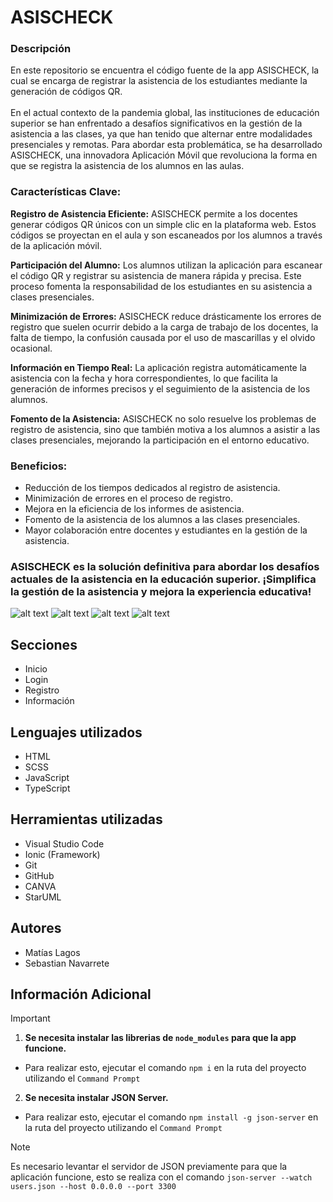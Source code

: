 # ASISCHECK

### Descripción

En este repositorio se encuentra el código fuente de la app ASISCHECK, la cual se encarga de registrar la asistencia de los estudiantes mediante la generación de códigos QR. <br><br>
En el actual contexto de la pandemia global, las instituciones de educación superior se han enfrentado a desafíos significativos en la gestión de la asistencia a las clases, ya que han tenido que alternar entre modalidades presenciales y remotas. Para abordar esta problemática, se ha desarrollado ASISCHECK, una innovadora Aplicación Móvil que revoluciona la forma en que se registra la asistencia de los alumnos en las aulas.

### Características Clave:

**Registro de Asistencia Eficiente:** ASISCHECK permite a los docentes generar códigos QR únicos con un simple clic en la plataforma web. Estos códigos se proyectan en el aula y son escaneados por los alumnos a través de la aplicación móvil.

**Participación del Alumno:** Los alumnos utilizan la aplicación para escanear el código QR y registrar su asistencia de manera rápida y precisa. Este proceso fomenta la responsabilidad de los estudiantes en su asistencia a clases presenciales.

**Minimización de Errores:** ASISCHECK reduce drásticamente los errores de registro que suelen ocurrir debido a la carga de trabajo de los docentes, la falta de tiempo, la confusión causada por el uso de mascarillas y el olvido ocasional.

**Información en Tiempo Real:** La aplicación registra automáticamente la asistencia con la fecha y hora correspondientes, lo que facilita la generación de informes precisos y el seguimiento de la asistencia de los alumnos.

**Fomento de la Asistencia:** ASISCHECK no solo resuelve los problemas de registro de asistencia, sino que también motiva a los alumnos a asistir a las clases presenciales, mejorando la participación en el entorno educativo.

### Beneficios:

- Reducción de los tiempos dedicados al registro de asistencia.
- Minimización de errores en el proceso de registro.
- Mejora en la eficiencia de los informes de asistencia.
- Fomento de la asistencia de los alumnos a las clases presenciales.
- Mayor colaboración entre docentes y estudiantes en la gestión de la asistencia.

<h3>ASISCHECK es la solución definitiva para abordar los desafíos actuales de la asistencia en la educación superior. ¡Simplifica la gestión de la asistencia y mejora la experiencia educativa!</h3>

![alt text](https://i.imgur.com/kbF3Uhv.png) ![alt text](https://i.imgur.com/VswfnVn.png) ![alt text](https://i.imgur.com/dHnnbmX.png) ![alt text](https://i.imgur.com/TFXaGih.png) <br>



## Secciones

- Inicio
- Login
- Registro
- Información

## Lenguajes utilizados

- HTML
- SCSS
- JavaScript
- TypeScript

## Herramientas utilizadas

- Visual Studio Code
- Ionic (Framework)
- Git
- GitHub
- CANVA
- StarUML

## Autores

- Matías Lagos
- Sebastian Navarrete

## Información Adicional

> [!IMPORTANT]
> 1. **Se necesita instalar las librerias de `node_modules` para que la app funcione.**
>
> * Para realizar esto, ejecutar el comando ``npm i`` en la ruta del proyecto utilizando el ``Command Prompt``
> 2. **Se necesita instalar JSON Server.**
>
> * Para realizar esto, ejecutar el comando ``npm install -g json-server`` en la ruta del proyecto utilizando el ``Command Prompt``

> [!NOTE]
> Es necesario levantar el servidor de JSON previamente para que la aplicación funcione, esto se realiza con el comando ``json-server --watch users.json --host 0.0.0.0 --port 3300``
